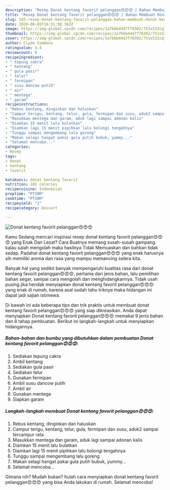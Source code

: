 ```yaml
---
description: "Resep Donat kentang favorit pelanggan😍😍😍 | Bahan Membuat Donat kentang favorit pelanggan😍😍😍 Yang Sedap"
title: "Resep Donat kentang favorit pelanggan😍😍😍 | Bahan Membuat Donat kentang favorit pelanggan😍😍😍 Yang Sedap"
slug: 345-resep-donat-kentang-favorit-pelanggan-bahan-membuat-donat-kentang-favorit-pelanggan-yang-sedap
date: 2020-08-05T16:31:58.362Z
image: https://img-global.cpcdn.com/recipes/1a7bbb44d7f78302/751x532cq70/donat-kentang-favorit-pelanggan😍😍😍-foto-resep-utama.jpg
thumbnail: https://img-global.cpcdn.com/recipes/1a7bbb44d7f78302/751x532cq70/donat-kentang-favorit-pelanggan😍😍😍-foto-resep-utama.jpg
cover: https://img-global.cpcdn.com/recipes/1a7bbb44d7f78302/751x532cq70/donat-kentang-favorit-pelanggan😍😍😍-foto-resep-utama.jpg
author: Clyde Simmons
ratingvalue: 3.4
reviewcount: 8
recipeingredient:
- " tepung cakra"
- " kentang"
- " gula pasir"
- " telur"
- " fermipan"
- " susu dancow putih"
- " air"
- " mentega"
- " garam"
recipeinstructions:
- "Rebus kentang, dinginkan dan haluskan"
- "Campur terigu, kentang, telur, gula, fermipan dan susu, aduk2 sampai tercampur rata"
- "Masukkan mentega dan garam, aduk lagi sampai adonan kalis"
- "Diamkan 15 menit lalu bulatkan"
- "Diamkan lagi 15 menit pipihkan lalu bolongi tengahnya"
- "Tunggu sampai mengembang lalu goreng"
- "Makan selagi hangat pakai gula putih bubuk, yummy..."
- "Selamat mencoba..."
categories:
- Resep
tags:
- donat
- kentang
- favorit

katakunci: donat kentang favorit 
nutrition: 101 calories
recipecuisine: Indonesian
preptime: "PT38M"
cooktime: "PT30M"
recipeyield: "2"
recipecategory: Dessert

---
```



![Donat kentang favorit pelanggan😍😍😍](https://img-global.cpcdn.com/recipes/1a7bbb44d7f78302/751x532cq70/donat-kentang-favorit-pelanggan😍😍😍-foto-resep-utama.jpg)

Kamu Sedang mencari inspirasi resep donat kentang favorit pelanggan😍😍😍 yang Enak Dan Lezat? Cara Buatnya memang susah-susah gampang. kalau salah mengolah maka hasilnya Tidak Memuaskan dan bahkan tidak sedap. Padahal donat kentang favorit pelanggan😍😍😍 yang enak harusnya sih memiliki aroma dan rasa yang mampu memancing selera kita.

Banyak hal yang sedikit banyak mempengaruhi kualitas rasa dari donat kentang favorit pelanggan😍😍😍, pertama dari jenis bahan, lalu pemilihan bahan segar, sampai cara mengolah dan menghidangkannya. Tidak usah pusing jika hendak menyiapkan donat kentang favorit pelanggan😍😍😍 yang enak di rumah, karena asal sudah tahu triknya maka hidangan ini dapat jadi sajian istimewa.




Di bawah ini ada beberapa tips dan trik praktis untuk membuat donat kentang favorit pelanggan😍😍😍 yang siap dikreasikan. Anda dapat menyiapkan Donat kentang favorit pelanggan😍😍😍 memakai 9 jenis bahan dan 8 tahap pembuatan. Berikut ini langkah-langkah untuk menyiapkan hidangannya.

<!--inarticleads1-->

##### Bahan-bahan dan bumbu yang dibutuhkan dalam pembuatan Donat kentang favorit pelanggan😍😍😍:

1. Sediakan  tepung cakra
1. Ambil  kentang
1. Sediakan  gula pasir
1. Sediakan  telur
1. Gunakan  fermipan
1. Ambil  susu dancow putih
1. Ambil  air
1. Gunakan  mentega
1. Siapkan  garam




<!--inarticleads2-->

##### Langkah-langkah membuat Donat kentang favorit pelanggan😍😍😍:

1. Rebus kentang, dinginkan dan haluskan
1. Campur terigu, kentang, telur, gula, fermipan dan susu, aduk2 sampai tercampur rata
1. Masukkan mentega dan garam, aduk lagi sampai adonan kalis
1. Diamkan 15 menit lalu bulatkan
1. Diamkan lagi 15 menit pipihkan lalu bolongi tengahnya
1. Tunggu sampai mengembang lalu goreng
1. Makan selagi hangat pakai gula putih bubuk, yummy...
1. Selamat mencoba...




Gimana nih? Mudah bukan? Itulah cara menyiapkan donat kentang favorit pelanggan😍😍😍 yang bisa Anda lakukan di rumah. Selamat mencoba!
